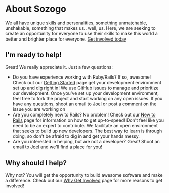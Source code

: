# About Sozogo
We all have unique skills and personalities, something unmatchable, unshakable, something that makes us.. well, us. Here, we are seeking to create an opportunity for everyone to use their skills to make this world a better and brighter place for everyone. [Get involved today](#im-ready-to-help)

## I'm ready to help!
Great! We really appreciate it. Just a few questions:
- Do you have experience working with Ruby/Rails? If so, awesome! Check out our [Getting Started](getting_started.md) page get your development environment set up and dig right in! We use GitHub issues to manage and prioritize our development. Once you've set up your development environment, feel free to fork the project and start working on any open issues. If you have any questions, shoot an email to [Joel](mailto:joelbrewer01@gmail.com) or post a comment on the issue you are working on
- Are you completely new to Rails? No problem! Check out our [New to Rails](new_to_rails.md) page for information on how to get up-to-speed! Don't feel like you need to be an expert to contribute. We facilitate an open environment that seeks to build up new developers. The best way to learn is through doing, so don't be afraid to dig in and get your hands messy.
- Are you interested in helping, but are not a developer? Great! Shoot an email to [Joel](mailto:joelbrewer01@gmail.com) and we'll find a place for you!

## Why should I help?
Why not? You will get the opportunity to build awesome software and make a difference. Check out our [Why Get Involved](why_get_involved.md) page for more reasons to get involved!
